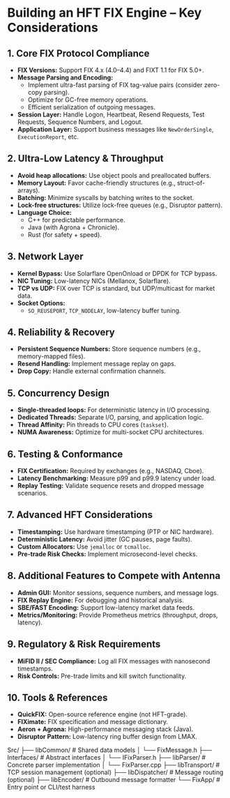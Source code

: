 # Building an HFT FIX Engine – Key Considerations

## 1. Core FIX Protocol Compliance
- **FIX Versions:** Support FIX 4.x (4.0–4.4) and FIXT 1.1 for FIX 5.0+.
- **Message Parsing and Encoding:**
  - Implement ultra-fast parsing of FIX tag-value pairs (consider zero-copy parsing).
  - Optimize for GC-free memory operations.
  - Efficient serialization of outgoing messages.
- **Session Layer:** Handle Logon, Heartbeat, Resend Requests, Test Requests, Sequence Numbers, and Logout.
- **Application Layer:** Support business messages like `NewOrderSingle`, `ExecutionReport`, etc.

## 2. Ultra-Low Latency & Throughput
- **Avoid heap allocations:** Use object pools and preallocated buffers.
- **Memory Layout:** Favor cache-friendly structures (e.g., struct-of-arrays).
- **Batching:** Minimize syscalls by batching writes to the socket.
- **Lock-free structures:** Utilize lock-free queues (e.g., Disruptor pattern).
- **Language Choice:**  
  - C++ for predictable performance.  
  - Java (with Agrona + Chronicle).  
  - Rust (for safety + speed).

## 3. Network Layer
- **Kernel Bypass:** Use Solarflare OpenOnload or DPDK for TCP bypass.
- **NIC Tuning:** Low-latency NICs (Mellanox, Solarflare).
- **TCP vs UDP:** FIX over TCP is standard, but UDP/multicast for market data.
- **Socket Options:**  
  - `SO_REUSEPORT`, `TCP_NODELAY`, low-latency buffer tuning.

## 4. Reliability & Recovery
- **Persistent Sequence Numbers:** Store sequence numbers (e.g., memory-mapped files).
- **Resend Handling:** Implement message replay on gaps.
- **Drop Copy:** Handle external confirmation channels.

## 5. Concurrency Design
- **Single-threaded loops:** For deterministic latency in I/O processing.
- **Dedicated Threads:** Separate I/O, parsing, and application logic.
- **Thread Affinity:** Pin threads to CPU cores (`taskset`).
- **NUMA Awareness:** Optimize for multi-socket CPU architectures.

## 6. Testing & Conformance
- **FIX Certification:** Required by exchanges (e.g., NASDAQ, Cboe).
- **Latency Benchmarking:** Measure p99 and p99.9 latency under load.
- **Replay Testing:** Validate sequence resets and dropped message scenarios.

## 7. Advanced HFT Considerations
- **Timestamping:** Use hardware timestamping (PTP or NIC hardware).
- **Deterministic Latency:** Avoid jitter (GC pauses, page faults).
- **Custom Allocators:** Use `jemalloc` or `tcmalloc`.
- **Pre-trade Risk Checks:** Implement microsecond-level checks.

## 8. Additional Features to Compete with Antenna
- **Admin GUI:** Monitor sessions, sequence numbers, and message logs.
- **FIX Replay Engine:** For debugging and historical analysis.
- **SBE/FAST Encoding:** Support low-latency market data feeds.
- **Metrics/Monitoring:** Provide Prometheus metrics (throughput, drops, latency).

## 9. Regulatory & Risk Requirements
- **MiFID II / SEC Compliance:** Log all FIX messages with nanosecond timestamps.
- **Risk Controls:** Pre-trade limits and kill switch functionality.

## 10. Tools & References
- **QuickFIX:** Open-source reference engine (not HFT-grade).
- **FIXimate:** FIX specification and message dictionary.
- **Aeron + Agrona:** High-performance messaging stack (Java).
- **Disruptor Pattern:** Low-latency ring buffer design from LMAX.


Src/
├── libCommon/             # Shared data models
│   └── FixMessage.h
├── Interfaces/         # Abstract interfaces
│   └── IFixParser.h
├── libParser/             # Concrete parser implementation
│   └── FixParser.cpp
├── libTransport/          # TCP session management (optional)
├── libDispatcher/         # Message routing (optional)
├── libEncoder/            # Outbound message formatter
└── FixApp/               # Entry point or CLI/test harness
